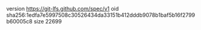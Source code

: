 version https://git-lfs.github.com/spec/v1
oid sha256:1edfa7e5997508c30526434da33151b412dddb9078b1baf5b16f2799b60005c8
size 22699
